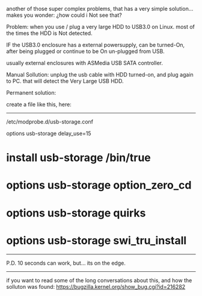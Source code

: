 another of those super complex problems, that has a very simple solution...
makes you wonder: ¿how could i Not see that?

Problem:
when you use / plug a very large HDD to USB3.0 on Linux.
most of the times the HDD is Not detected.

IF the USB3.0 enclosure has a external powersupply,
can be turned-On, after being plugged or continue to be On un-plugged from USB.

usually external enclosures with ASMedia USB SATA controller.

Manual Sollution:
unplug the usb cable with HDD turned-on, and plug again to PC.
that will detect the Very Large USB HDD.

Permanent solution:

create a file like this, here:

-----

/etc/modprobe.d/usb-storage.conf

options usb-storage delay_use=15
# install usb-storage /bin/true 
# options usb-storage option_zero_cd
# options usb-storage quirks
# options usb-storage swi_tru_install

-----

P.D. 10 seconds can work, but... its on the edge.

-----
if you want to read some of the long conversations about this, and how the solluton was found:
https://bugzilla.kernel.org/show_bug.cgi?id=216282

